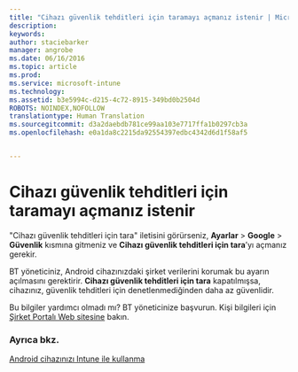 ```yaml
---
title: "Cihazı güvenlik tehditleri için taramayı açmanız istenir | Microsoft Intune"
description: 
keywords: 
author: staciebarker
manager: angrobe
ms.date: 06/16/2016
ms.topic: article
ms.prod: 
ms.service: microsoft-intune
ms.technology: 
ms.assetid: b3e5994c-d215-4c72-8915-349bd0b2504d
ROBOTS: NOINDEX,NOFOLLOW
translationtype: Human Translation
ms.sourcegitcommit: d3a2daebdb781ce99aa103e7717ffa1b0297cb3a
ms.openlocfilehash: e0a1da8c2215da92554397edbc4342d6d1f58af5


---
```


# Cihazı güvenlik tehditleri için taramayı açmanız istenir

 "Cihazı güvenlik tehditleri için tara" iletisini görürseniz, **Ayarlar** > **Google** > **Güvenlik** kısmına gitmeniz ve **Cihazı güvenlik tehditleri için tara**’yı açmanız gerekir.

BT yöneticiniz, Android cihazınızdaki şirket verilerini korumak bu ayarın açılmasını gerektirir. **Cihazı güvenlik tehditleri için tara** kapatılmışsa, cihazınız, güvenlik tehditleri için denetlenmediğinden daha az güvenlidir.

Bu bilgiler yardımcı olmadı mı? BT yöneticinize başvurun. Kişi bilgileri için [Şirket Portalı Web sitesine](http://portal.manage.microsoft.com) bakın.

### Ayrıca bkz.
[Android cihazınızı Intune ile kullanma](using-your-android-device-with-intune.md)



<!--HONumber=Aug16_HO4-->


